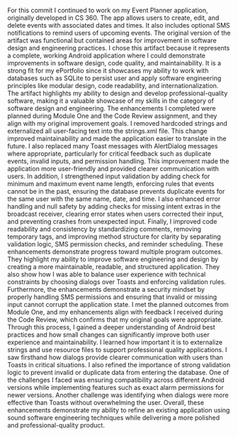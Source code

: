 For this commit I continued to work on my Event Planner application, originally developed in CS 360. The app allows users to create, edit, and delete events with associated dates and times. It also includes optional SMS notifications to remind users of upcoming events. The original version of the artifact was functional but contained areas for improvement in software design and engineering practices. I chose this artifact because it represents a complete, working Android application where I could demonstrate improvements in software design, code quality, and maintainability. It is a strong fit for my ePortfolio since it showcases my ability to work with databases such as SQLite to persist user and apply software engineering principles like modular design, code readability, and internationalization. The artifact highlights my ability to design and develop professional-quality software, making it a valuable showcase of my skills in the category of software design and engineering. 
The enhancements I completed were planned during Module One and the Code Review assignment, and they align with my original improvement goals. I removed hardcoded strings and externalized all user-facing text into the strings.xml file. This change improved maintainability and made the application easier to translate in the future. I also replaced many Toast messages with AlertDialog messages where appropriate, particularly for critical feedback such as duplicate events, invalid inputs, and permission handling. This improvement made the application more user-friendly and provided clearer communication with users. In addition, I strengthened input validation by adding check for minimum and maximum event name length, enforcing rules that events cannot be in the past, ensuring the database prevents duplicate events for the same user with the same name, date, and time. I also enhanced error handling and null safety by adding checks for missing intent extras in the broadcast receiver, clearing error states when users corrected their input, and preventing crashes from unexpected input. Finally, I improved code readability and consistency by standardizing comments, removing temporary tags, and improving method structure for clarity by separating validation logic, SMS permission checks, and reminder scheduling.
These enhancements demonstrate progress toward multiple program outcomes. They highlight my ability to improve software engineering and design by creating a more maintainable, readable, and structured application. They also show how I was able to balance user experience with technical constraints by choosing dialogs over Toasts and enforcing validation rules. Furthermore, the enhancements demonstrate a security mindset by properly handling SMS permissions and ensuring that invalid or missing input cannot corrupt the application state. I met the planned outcomes from Module One, and my enhancements align with feedback I received during the Code Review, which confirms that my original goals were appropriate. 
Through this process, I gained a deeper understanding of Android best practices and how small changes can significantly improve both user experience and maintainability. I learned how important it is to externalize strings and use resource files to support professional quality applications. I saw firsthand how dialogs provide clearer communication with users than Toasts in critical situations. I also refined the importance of strong validation logic to prevent invalid or duplicate data from entering the database. One of the challenges I faced was ensuring compatibility across different Android versions while implementing features such as exact alarm permissions for newer versions. Another challenge was identifying when dialogs were more effective than Toasts without overwhelming the user. Overall, these enhancements demonstrate my ability to refine an existing application using sound software engineering techniques while delivering a more polished and professional-quality product.

